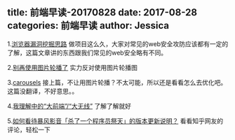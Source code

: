 title: 前端早读-20170828
date: 2017-08-28
categories: 前端早读
author: Jessica
---


1.[浏览器漏洞挖掘思路](https://zhuanlan.zhihu.com/p/28719766)
做项目这么久，大家对常见的web安全攻防应该都有一定的了解，这篇文章讲的东西跟我们常见的web安全略有不同。

2.[别再使用图片轮播了](https://github.com/xitu/gold-miner/blob/master/TODO/dont-use-automatic-image-sliders-or-carousels.md)
实力反对使用图片轮播图

3.[carousels](http://bradfrost.com/blog/post/carousels/)
接上篇，不让用图片轮播？不太可能，所以还是看看怎么去优化吧。这篇没翻译，不好意思。。

4.[我理解中的“大前端”/“大无线”](http://f2e.souche.com/blog/da-qian-duan-wo-de-li-jie/)
了解了解就好

5.[如何看待暴风影音「杀了一个程序员祭天」的版本更新说明？](https://www.zhihu.com/question/64431025/answer/220780116)
看看知乎网友的评论，轻松一下
